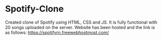 # Spotify-Clone
 Created clone of Spotify using HTML, CSS and JS. It is fully functional with 20 songs uploaded on the server. 
 Website has been hosted and the link is as follows: https://spotifyrn.freewebhostmost.com/
